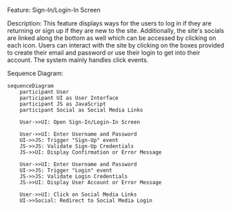 Feature: Sign-In/Login-In Screen

Description:
This feature displays ways for the users to log in if they are returning or sign up if they are new to the site. Additionally, the site's socials are linked along the bottom as well which can be accessed by clicking on each icon. Users can interact with the site by clicking on the boxes provided to create their email and password or use their login to get into their account. The system mainly handles click events.

Sequence Diagram:

```mermaid
sequenceDiagram
    participant User
    participant UI as User Interface
    participant JS as JavaScript
    participant Social as Social Media Links

    User->>UI: Open Sign-In/Login-In Screen
  
    User->>UI: Enter Username and Password
    UI->>JS: Trigger "Sign-Up" event
    JS->>JS: Validate Sign-Up Credentials
    JS->>UI: Display Confirmation or Error Message
    
    User->>UI: Enter Username and Password
    UI->>JS: Trigger "Login" event
    JS->>JS: Validate Login Credentials
    JS->>UI: Display User Account or Error Message
    
    User->>UI: Click on Social Media Links
    UI->>Social: Redirect to Social Media Login
